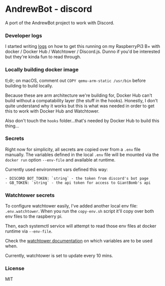 # AndrewBot - discord

A port of the AndrewBot project to work with Discord.

### Developer logs

I started writing [logs](./docs/logs.md) on how to get this running on my RaspberryPi3 B+ with docker / Docker Hub / Watchtower / Discord.js. Dunno if you'd be interested but they're kinda fun to read through.

### Locally building docker image

tl;dr; on macOS, comment out `COPY qemu-arm-static /usr/bin` before building to build locally.

Because these are arm architecture we're building for, Docker Hub can't build without a compatability layer (the stuff in the hooks). Honestly, I don't quite understand why it works but this is what was needed in order to get this to work with Docker Hub and Watchtower.

Also don't touch the `hooks` folder...that's needed by Docker Hub to build this thing...

### Secrets

Right now for simplicity, all secrets are copied over from a `.env` file manually. The variables defined in the local `.env` file will be mounted via the `docker run` option `--env-file` and available at runtime.

Currently used environment vars defined this way:

```
- DISCORD_BOT_TOKEN: `string` - the token from discord's bot page
- GB_TOKEN: `string` - the api token for access to GiantBomb's api
```

### Watchtower secrets

To configure watchtower easily, I've added another local env file: `.env.watchtower`. When you run the `copy-env.sh` script it'll copy over both env files to the raspberry pi.

Then, each systemctl service will attempt to read those env files at docker runtime via `--env-file`.

Check the [watchtower documentation](https://containrrr.github.io/watchtower/arguments/) on which variables are to be used when.

Currently, watchtower is set to update every 10 mins.

### License

MIT
